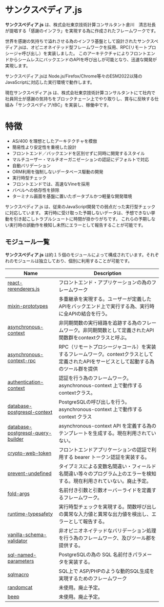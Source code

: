  サンクスペディア.js 
===================
**サンクスペディア.js** は、株式会社東京技術計算コンサルタント倉川　清志社長が提唱する「感謝のインフラ」を実現する為に作成されたフレームワークです。

世界を感謝の気持ちで溢れさせる為のインフラ基盤として設計されたサンクスペディア.jsは、オピニオネイテッド型フレームワークを採用、RPC(リモートプロシージャ呼び出し）を実装しました。
このアーキテクチャによりフロントエンドからシームレスにバックエンドのAPIを呼び出しが可能となり、迅速な開発が実現します。

サンクスペディア.jsは Node.js/Firefox/Chrome等々のESM2022以降のJavaScriptに対応した実行環境で動作します。

現在サンクスペディア.js は、株式会社東京技術計算コンサルタントにて社内で社員同士が感謝の気持ちをブロックチェーン上でやり取りし、賞与に反映する仕組み「サンクスペディア/tBC」を実装し、稼働中です。

  特徴
================  
- AS/400 を理想としたアーキテクチャを模倣
- 簡易性より安定性を重視した設計
- フロントエンド／バックエンドを区別せずに同時に開発するスタイル
- マルチユーザー・マルチオーガニゼーションの認証にデフォルトで対応
- 自動バリデーション
- ORM利用を強制しないデータベース駆動の開発
- 実行時型チェック
- フロントエンドでは、高速なVineを採用
- バベルへの依存性を排除
- ターミナル画面を基盤に置いたポータブルかつ軽量な開発環境

サンクスペディア.js は、従来のJavaScript開発での弱点だった実行型チェックに対応しています。
実行時に受け取った予期しないデータは、予想できない挙動を引き起こしトラブルシュートに時間が掛かりがちです。
これらの予期しない実行時の誤動作を検知し未然にエラーとして報告することが可能です。

 モジュール一覧
------------------------------------

**サンクスペディア.js** は約１５個のモジュールによって構成されています。それぞれのモジュールは独立しており、個別に利用することが可能です。

| Name                                                                    | Description                                                                                    |
| ----------------------------------------------------------------------  | ---------------------------------------------------------------------------------------------  |
| [react-rerenderers.js][react-rerenderers]                               | フロントエンド・アプリケーションの為のフレームワーク                                                    |
| [mixin-prototypes][mixin-prototypes]                                    | 多重継承を実現する。ユーザーが定義したAPIをバックエンド上で実行する為、実行時に全APIの結合を行う。            |
| [asynchronous-context][asynchronous-context]                            | 非同期関数の実行経路を追跡する為のフレームワーク。非同期関数として定義されたAPI関数群をcontextクラスと呼ぶ。   |
| [asynchronous-context-rpc][asynchronous-context-rpc]                    | RPC（リモートプロシージャコール）を実装するフレームワーク。contextクラスとして定義されたAPIをサービスとして起動する為のツール群を提供       |
| [authentication-context][authentication-context]                        | 認証を行う為のフレームワーク。 asynchronous-context 上で動作するcontextクラス。                        |
| [database-postgresql-context][database-postgresql-context]              | PostgreSQLの呼び出しを行う。asynchronous-context 上で動作する context クラス                         |
| [database-postgresql-query-builder][database-postgresql-query-builder]  | asynchronous-context API を定義する為のテンプレートを生成する。現在利用されていない。                    |
| [crypto-web-token][crypto-web-token]                                    | フロントエンドアプリケーションの認証で利用する bearer トークン認証を実装する。                             |
| [prevent-undefined][prevent-undefined]                                  | タイプミスによる変数名間違い・フィールド名間違い等々のプログラム上のエラーを検知する。現在利用されていない。廃止予定。     |
| [fold-args][fold-args]                                                  | 名前付き引数と引数オーバーライドを定義するフレームワーク。                                               |
| [runtime-typesafety][runtime-typesafety]                                | 実行時型チェックを実現する。関数呼び出しの異常な入力値と異常な出力値を検出し、エラーとして報告する。            |
| [vanilla-schema-validator][vanilla-schema-validator]                    | 非オピニオネイテッドなバリデーション処理を行う為のフレームワーク、及びツール郡を提供する。                    |
| [sql-named-parameters][sql-named-parameters]                            | PostgreSQLの為の SQL 名前付きパラメータを実装する。                                                  |
| [sqlmacro][sqlmacro]                                                    | SQL上で ASP/PHPのような動的SQL生成を実現するためのフレームワーク                                        |
| [randomcat][randomcat]                                                  | 未使用。廃止予定。                                                                                |
| [beep][beep]                                                            | 未使用。廃止予定。                                                                                 |

[rerenderers]:                       https://github.com/thankspedia/react-rerenderers/
[react-rerenderers]:                 https://github.com/thankspedia/react-rerenderers/
[asynchronous-context]:              https://github.com/thankspedia/asynchronous-context/
[asynchronous-context-rpc]:          https://github.com/thankspedia/asynchronous-context-rpc/
[prevent-undefined]:                 https://github.com/thankspedia/prevent-undefined/
[fold-args]:                         https://github.com/thankspedia/fold-args/
[runtime-typesafety]:                https://github.com/thankspedia/runtime-typesafety/
[database-postgresql-query-builder]: https://github.com/thankspedia/database-postgresql-query-builder/
[vanilla-schema-validator]:          https://github.com/thankspedia/vanilla-schema-validator/
[sql-named-parameters]:              https://github.com/thankspedia/sql-named-parameters/
[sqlmacro]:                          https://github.com/thankspedia/sqlmacro/
[mixin-prototypes]:                  https://github.com/thankspedia/mixin-prototypes/
[authentication-context]:            https://github.com/thankspedia/authentication-context/
[database-postgresql-context]:       https://github.com/thankspedia/database-postgresql-context/
[crypto-web-token]:                  https://github.com/thankspedia/crypto-web-token/
[randomcat]:                         https://github.com/thankspedia/randomcat/
[beep]:                              https://github.com/thankspedia/beep/

[LIST-COMMAND]: <> "gh repo list --json 'url' thankspedia --jq '.[].url'"

